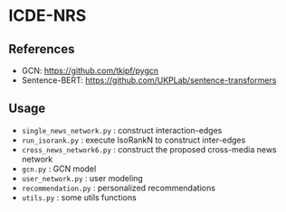 # ICDE-NRS

## References
- GCN: https://github.com/tkipf/pygcn
- Sentence-BERT: https://github.com/UKPLab/sentence-transformers

## Usage
- `single_news_network.py` : construct interaction-edges 
- `run_isorank.py` : execute IsoRankN to construct inter-edges
- `cross_news_network6.py` : construct the proposed cross-media news network
- `gcn.py` : GCN model
- `user_network.py` : user modeling
- `recommendation.py` : personalized recommendations
- `utils.py` : some utils functions
